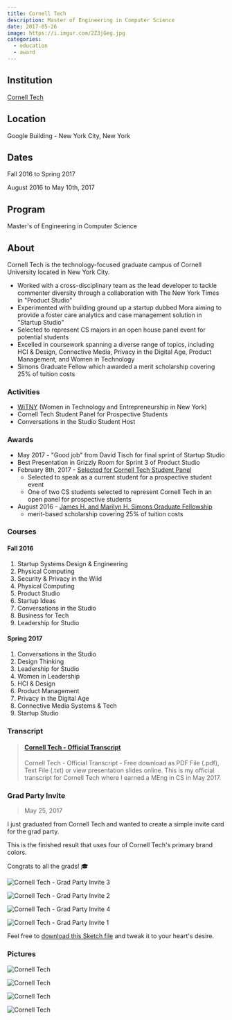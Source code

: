 ```yaml
---
title: Cornell Tech
description: Master of Engineering in Computer Science
date: 2017-05-26
image: https://i.imgur.com/2Z3jGeg.jpg
categories:
  - education
  - award
---
```


## Institution

[Cornell Tech](https://tech.cornell.edu)

## Location

Google Building - New York City, New York

## Dates

Fall 2016 to Spring 2017

August 2016 to May 10th, 2017

## Program

Master's of Engineering in Computer Science

## About

Cornell Tech is the technology-focused graduate campus of Cornell University located in New York City.

- Worked with a cross-disciplinary team as the lead developer to tackle commenter diversity through a collaboration with The New York Times in "Product Studio"
- Experimented with building ground up a startup dubbed Mora aiming to provide a foster care analytics and case management solution in "Startup Studio"
- Selected to represent CS majors in an open house panel event for potential students
- Excelled in coursework spanning a diverse range of topics, including HCI & Design, Connective Media, Privacy in the Digital Age, Product Management, and Women in Technology
- Simons Graduate Fellow which awarded a merit scholarship covering 25% of tuition costs

### Activities

- [WiTNY](https://tech.cornell.edu/impact/witny) (Women in Technology and Entrepreneurship in New York)
- Cornell Tech Student Panel for Prospective Students
- Conversations in the Studio Student Host

### Awards

- May 2017 - "Good job" from David Tisch for final sprint of Startup Studio
- Best Presentation in Grizzly Room for Sprint 3 of Product Studio
- February 8th, 2017 - [Selected for Cornell Tech Student Panel](https://tech.cornell.edu/admissions/visit-us)
  - Selected to speak as a current student for a prospective student event
  - One of two CS students selected to represent Cornell Tech in an open panel for prospective students
- August 2016 - [James H. and Marilyn H. Simons Graduate Fellowship](https://news.cornell.edu/stories/2013/02/new-graduate-fellowship-supports-cornell-tech)
  - merit-based scholarship covering 25% of tuition costs

### Courses

#### Fall 2016

1.  Startup Systems Design & Engineering
2.  Physical Computing
3.  Security & Privacy in the Wild
4.  Physical Computing
5.  Product Studio
6.  Startup Ideas
7.  Conversations in the Studio
8.  Business for Tech
9.  Leadership for Studio

#### Spring 2017

1.  Conversations in the Studio
2.  Design Thinking
3.  Leadership for Studio
4.  Women in Leadership
5.  HCI & Design
6.  Product Management
7.  Privacy in the Digital Age
8.  Connective Media Systems & Tech
9.  Startup Studio

### Transcript

<blockquote class="embedly-card"><h4><a href="https://www.scribd.com/document/349468859/Cornell-Tech-Official-Transcript">Cornell Tech - Official Transcript</a></h4><p>Cornell Tech - Official Transcript - Free download as PDF File (.pdf), Text File (.txt) or view presentation slides online. This is my official transcript for Cornell Tech where I earned a MEng in CS in May 2017.</p></blockquote>
<script async src="//cdn.embedly.com/widgets/platform.js" charset="UTF-8"></script>

### Grad Party Invite

> May 25, 2017

I just graduated from Cornell Tech and wanted to create a simple invite card for the grad party.

This is the finished result that uses four of Cornell Tech's primary brand colors.

Congrats to all the grads! 🎓

![Cornell Tech - Grad Party Invite 3](https://i.imgur.com/FpouuFo.png)

![Cornell Tech - Grad Party Invite 2](https://i.imgur.com/nuoFimW.png)

![Cornell Tech - Grad Party Invite 4](https://i.imgur.com/tX39x1r.png)

![Cornell Tech - Grad Party Invite 1](https://i.imgur.com/qIJKAqf.png)

Feel free to [download this Sketch file](https://github.com/fvcproductions/sketch/blob/master/grad-party-invite.sketch) and tweak it to your heart's desire.

### Pictures

![Cornell Tech](https://i.imgur.com/oeYt94J.jpg)

![Cornell Tech](https://i.imgur.com/2RR2lcX.jpg)

![Cornell Tech](https://i.imgur.com/3TFeqK3.jpg)

![Cornell Tech](https://i.imgur.com/lTfjy2r.jpg)
